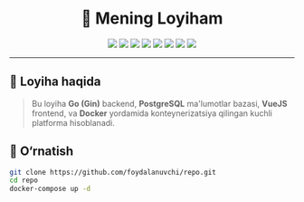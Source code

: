 <h1 align="center">🚀 Mening Loyiham</h1>

<p align="center">
  <img src="https://img.shields.io/badge/Go-00ADD8?style=for-the-badge&logo=go&logoColor=white"/>
  <img src="https://img.shields.io/badge/Gin_Gonic-00ADD8?style=for-the-badge&logo=go&logoColor=white"/>
  <img src="https://img.shields.io/badge/PostgreSQL-316192?style=for-the-badge&logo=postgresql&logoColor=white"/>
  <img src="https://img.shields.io/badge/Docker-2496ED?style=for-the-badge&logo=docker&logoColor=white"/>
  <img src="https://img.shields.io/badge/JavaScript-F7DF1E?style=for-the-badge&logo=javascript&logoColor=black"/>
  <img src="https://img.shields.io/badge/Vue.js-4FC08D?style=for-the-badge&logo=vue.js&logoColor=white"/>
  <img src="https://img.shields.io/badge/Kali_Linux-557C94?style=for-the-badge&logo=kalilinux&logoColor=white"/>
  <img src="https://img.shields.io/badge/AWS-232F3E?style=for-the-badge&logo=amazonaws&logoColor=white"/>
</p>

---

## 📌 Loyiha haqida
> Bu loyiha **Go (Gin)** backend, **PostgreSQL** ma'lumotlar bazasi, **VueJS** frontend, va **Docker** yordamida konteynerizatsiya qilingan kuchli platforma hisoblanadi.

## 🚀 O‘rnatish
```bash
git clone https://github.com/foydalanuvchi/repo.git
cd repo
docker-compose up -d
